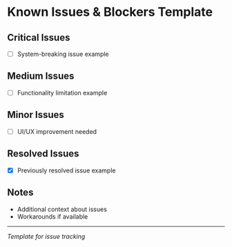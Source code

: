 # Known Issues & Blockers Template

## Critical Issues
- [ ] System-breaking issue example

## Medium Issues
- [ ] Functionality limitation example

## Minor Issues
- [ ] UI/UX improvement needed

## Resolved Issues
- [x] Previously resolved issue example

## Notes
- Additional context about issues
- Workarounds if available

---
*Template for issue tracking*